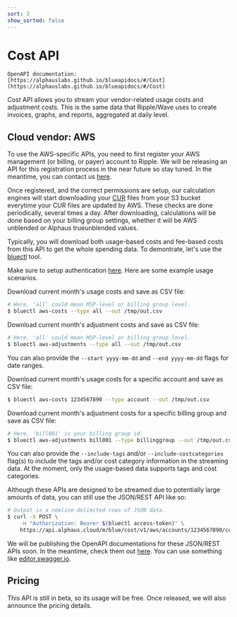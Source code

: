 ```yaml
---
sort: 3
show_sorted: false
---
```


# Cost API

```note
OpenAPI documentation: [https://alphauslabs.github.io/blueapidocs/#/Cost](https://alphauslabs.github.io/blueapidocs/#/Cost)
```

Cost API allows you to stream your vendor-related usage costs and adjustment costs. This is the same data that Ripple/Wave uses to create invoices, graphs, and reports, aggregated at daily level.

## Cloud vendor: AWS

To use the AWS-specific APIs, you need to first register your AWS management (or billing, or payer) account to Ripple. We will be releasing an API for this registration process in the near future so stay tuned. In the meantime, you can contact us [here](https://alphaus.cloud/en/inquiry/).

Once registered, and the correct permissions are setup, our calculation engines will start downloading your [CUR](https://aws.amazon.com/aws-cost-management/aws-cost-and-usage-reporting/) files from your S3 bucket everytime your CUR files are updated by AWS. These checks are done periodically, several times a day. After downloading, calculations will be done based on your billing group settings, whether it will be AWS unblended or Alphaus trueunblended values.

Typically, you will download both usage-based costs and fee-based costs from this API to get the whole spending data. To demontrate, let's use the [bluectl](https://github.com/alphauslabs/bluectl) tool.

Make sure to setup authentication [here](https://alphauslabs.github.io/blueapi/authentication/apikey.html). Here are some example usage scenarios.

Download current month's usage costs and save as CSV file:

```bash
# Here, 'all' could mean MSP-level or billing group level.
$ bluectl aws-costs --type all --out /tmp/out.csv
```

Download current month's adjustment costs and save as CSV file:

```bash
# Here, 'all' could mean MSP-level or billing group level.
$ bluectl aws-adjustments --type all --out /tmp/out.csv
```

You can also provide the `--start yyyy-mm-dd` and `--end yyyy-mm-dd` flags for date ranges.

Download current month's usage costs for a specific account and save as CSV file:

```bash
$ bluectl aws-costs 1234567890 --type account --out /tmp/out.csv
```

Download current month's adjustment costs for a specific billing group and save as CSV file:

```bash
# Here, 'bill001' is your billing group id.
$ bluectl aws-adjustments bill001 --type billinggroup --out /tmp/out.csv
```

You can also provide the `--include-tags` and/or `--include-costcategories` flag(s) to include the tags and/or cost category information in the streaming data. At the moment, only the usage-based data supports tags and cost categories.

Although these APIs are designed to be streamed due to potentially large amounts of data, you can still use the JSON/REST API like so:

```bash
# Output is a newline-delimited rows of JSON data.
$ curl -X POST \
    -H "Authorization: Bearer $(bluectl access-token)" \
    https://api.alphaus.cloud/m/blue/cost/v1/aws/accounts/1234567890/costs:readAccountCosts
```

We will be publishing the OpenAPI documentations for these JSON/REST APIs soon. In the meantime, check them out [here](https://github.com/alphauslabs/blueapi/tree/main/openapiv2). You can use something like [editor.swagger.io](https://editor.swagger.io/).

## Pricing

This API is still in beta, so its usage will be free. Once released, we will also announce the pricing details.
